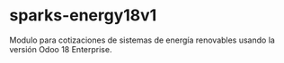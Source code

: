 # sparks-energy18v1
Modulo para cotizaciones de sistemas de energía renovables usando la versión Odoo 18 Enterprise.
